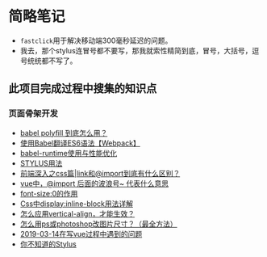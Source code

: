 # 简略笔记

* `fastclick`用于解决移动端300毫秒延迟的问题。
* 我去，那个stylus连冒号都不要写，那我就索性精简到底，冒号，大括号，逗号统统都不写了。

## 此项目完成过程中搜集的知识点

### 页面骨架开发

* [babel polyfill 到底怎么用？](https://juejin.cn/post/6844904063402770439)
* [使用Babel翻译ES6语法【Webpack】](https://www.bilibili.com/video/BV1pZ4y137ce?from=search&seid=2509396914411386866&spm_id_from=333.337.0.0)
* [babel-runtime使用与性能优化](https://juejin.cn/post/6844903615212027917)
* [STYLUS用法](https://stylus.zcopy.site/docs/)
* [前端深入之css篇|link和@import到底有什么区别？](https://juejin.cn/post/6844903958889119758)
* [vue中，@import 后面的波浪号~ 代表什么意思](https://blog.csdn.net/u013299635/article/details/90815950)
* [font-size:0的作用](https://blog.csdn.net/bigxuyang/article/details/77182081#:~:text=font%2Dsize%3A%200%20%E8%BF%99%E4%B8%AA%E5%B9%B6,%E6%8D%A2%E8%A1%8C%E8%80%8C%E4%BA%A7%E7%94%9F%E7%9A%84%E9%97%AE%E9%A2%98%E3%80%82)
* [Css中display:inline-block用法详解](https://juejin.cn/post/6844903728433086472)
* [怎么应用vertical-align，才能生效？](https://www.jianshu.com/p/24c00a01da36)
* [怎么用ps或photoshop改图片尺寸？（最全方法）](https://jingyan.baidu.com/article/9113f81b243d9a2b3214c7aa.html)
* [2019-03-14在写vue过程中遇到的问题](https://www.jianshu.com/p/ee8312acada8)
* [你不知道的Stylus](https://segmentfault.com/a/1190000017500627)

